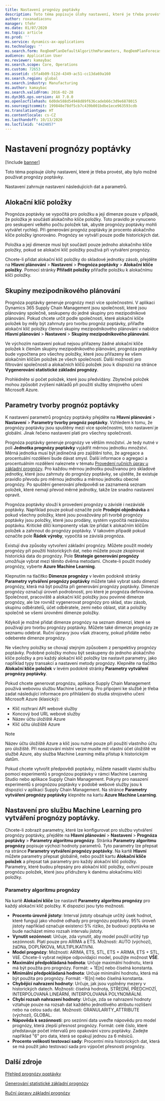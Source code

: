 ```yaml
---
title: Nastavení prognózy poptávky
description: Toto téma popisuje úlohy nastavení, které je třeba provést, aby bylo možné používat prognózy poptávky.
author: roxanadiaconu
manager: tfehr
ms.date: 01/07/2020
ms.topic: article
ms.prod: ''
ms.service: dynamics-ax-applications
ms.technology: ''
ms.search.form: ReqDemPlanDefaultAlgorithmParameters, ReqDemPlanForecastParameters
audience: Application User
ms.reviewer: kamaybac
ms.search.scope: Core, Operations
ms.custom: 72653
ms.assetid: c5fa4b09-512d-4349-ac51-cc13da69a160
ms.search.region: global
ms.search.industry: Manufacturing
ms.author: kamaybac
ms.search.validFrom: 2016-02-28
ms.dyn365.ops.version: AX 7.0.0
ms.openlocfilehash: 6d0de588d54948d89f636cadeb66c3d9e6878015
ms.sourcegitcommit: 199848e78df5cb7c439b001bdbe1ece963593cdb
ms.translationtype: HT
ms.contentlocale: cs-CZ
ms.lasthandoff: 10/13/2020
ms.locfileid: "4424057"
---
```

# <a name="demand-forecasting-setup"></a>Nastavení prognózy poptávky

[!include [banner](../includes/banner.md)]

Toto téma popisuje úlohy nastavení, které je třeba provést, aby bylo možné používat prognózy poptávky.  

Nastavení zahrnuje nastavení následujících dat a parametrů.

## <a name="item-allocation-key"></a>Alokační klíč položky
Prognóza poptávky se vypočítá pro položku a její dimenze pouze v případě, že položka je součástí alokačního klíče položky. Toto pravidlo je vynuceno pro seskupení velkého počtu položek tak, abyste prognózy poptávky mohli vytvářet rychleji. Při generování prognóz poptávky je procento alokačního klíče položky ignorováno. Prognózy se vytváří pouze podle historických dat. 

Položka a její dimenze musí být součástí pouze jednoho alokačního klíče položky, pokud se alokační klíč položky používá při vytváření prognózy. 

Chcete-li přidat alokační klíč položky do skladové jednotky zásob, přejděte na **Hlavní plánování** &gt; **Nastavení** &gt; **Prognóza poptávky** &gt; **Alokační klíče položky**. Pomocí stránky **Přiřadit položky** přiřaďte položku k alokačnímu klíči položky.

## <a name="intercompany-planning-groups"></a>Skupiny mezipodnikového plánování
Prognóza poptávky generuje prognózy mezi více společnostmi. V aplikaci Dynamics 365 Supply Chain Management jsou společnosti, které jsou plánovány společně, seskupeny do jedné skupiny pro mezipodnikové plánování. Pokud chcete určit podle společnosti, které alokační klíče položek by měly být zahrnuty pro tvorbu prognóz poptávky, přiřaďte alokační klíč položky členovi skupiny mezipodnikového plánování v nabídce **Hlavní plánování** &gt; **Nastavení** &gt; **Skupiny mezipodnikového plánování**. 

Ve výchozím nastavení pokud nejsou přiřazeny žádné alokační klíče položek k členům skupiny mezipodnikového plánování, prognóza poptávky bude vypočtena pro všechny položky, které jsou přiřazeny ke všem alokačním klíčům položek ze všech společností. Další možnosti pro filtrování společností a alokačních klíčů položek jsou k dispozici na stránce **Vygenerování statistické základní prognózy**. 

Prohlédněte si počet položek, které jsou předvídány. Zbytečné položek mohou způsobit zvýšení nákladů při použití služby strojového učení Microsoft Azure.

## <a name="demand-forecasting-parameters"></a>Parametry tvorby prognóz poptávky
K nastavení parametrů prognózy poptávky přejděte na **Hlavní plánování** &gt; **Nastavení** &gt; **Parametry tvorby prognóz poptávky**. Vzhledem k tomu, že prognózy poptávky jsou spuštěny mezi více společnostmi, toto nastavení je globální. Jinak řečeno nastavení platí pro všechny společnosti. 

Prognóza poptávky generuje prognózy ve větším množství. Je tedy nutné v poli **Jednotka prognózy poptávky** vyjádřit měrnou jednotku množství. Měrná jednotka musí být jedinečná pro zajištění toho, že agregace a procentuální rozdělení bude dávat smysl. Další informace o agregaci a procentuálním rozdělení naleznete v tématu [Provedení ručních úprav u základní prognózy](manual-adjustments-baseline-forecast.md). Pro každou měrnou jednotku používanou pro skladové jednotky, které jsou zahrnuty do prognózy poptávky, se ujistěte, že existuje pravidlo převodu pro měrnou jednotku a měrnou jednotku obecné prognózy. Po spuštění generování předpovědi se zaznamená seznam položek, které nemají převod měrné jednotky, takže lze snadno nastavení opravit. 

Prognóza poptávky slouží k provedení prognózy u závislé i nezávislé poptávky. Například pouze pokud označíte pole **Prodejní objednávka** a pokud všechny položky, které jsou považovány při tvorbě prognózy poptávky jsou položky, které jsou prodány, systém vypočítá nezávislou poptávku. Kritické dílčí komponenty však lze přidat k alokačním klíčům položek a zahrnout do prognózy poptávky. V takovém případě pokud označíte pole **Řádek výroby**, vypočítá se závislá prognóza. 

Existují dva způsoby vytvoření základní prognózy. Můžete použít modely prognózy při použití historických dat, nebo můžete pouze zkopírovat historická data do prognózy. Pole **Strategie generování prognózy** umožňuje vybrat mezi těmito dvěma metodami. Chcete-li použít modely prognózy, vyberte **Azure Machine Learning**. 

Klepnutím na tlačítko **Dimenze prognózy** v levém podokně stránky **Parametry vytváření prognózy poptávky** můžete také vybrat sadu dimenzí prognózy, která má být použita při generování prognózy poptávky. Dimenze prognózy označují úroveň podrobností, pro které je prognóza definována. Společnost, pracoviště a alokační klíč položky jsou povinné dimenze prognózy, ale lze rovněž vygenerovat prognózy pro sklad, stav zásob, skupinu odběratelů, účet odběratele, zemi nebo oblast, stát a položky společně se všemi úrovněmi dimenze položky. 

Kdykoli je možné přidat dimenze prognózy na seznam dimenzí, které se používají pro tvorbu prognózy poptávky. Můžete také dimenze prognózy ze seznamu odebrat. Ruční úpravy jsou však ztraceny, pokud přidáte nebo odeberete dimenze prognózy. 

Ne všechny položky se chovají stejným způsobem z perspektivy prognózy poptávky. Podobné položky mohou být seskupeny do jednoho alokačního klíče položky a pro každý alokační klíč položky lze nastavit parametry, jako například typy transakcí a nastavení metody prognózy. Klepněte na tlačítko **Alokační klíče položek** v levém podokně stránky **Parametry vytváření prognózy poptávky**. 

Pokud chcete generovat prognózu, aplikace Supply Chain Management používá webovou službu Machine Learning. Pro připojení ke službě je třeba zadat následující informace pro přihlášení do studia strojového učení Microsoft Azure (klasický):

-   Klíč rozhraní API webové služby
-   Koncový bod URL webové služby
-   Název účtu úložiště Azure
-   Klíč účtu úložiště Azure

> [!NOTE]
> Název účtu úložiště Azure a klíč jsou nutné pouze při použití vlastního účtu pro úložiště. Při nasazování místní verze musíte mít vlastní účet úložiště ve službě Azure, aby služba Machine Learning měla přístup k historickým datům. 

Pokud chcete vytvořit předpovědi poptávky, můžete nasadit vlastní službu pomocí experimentů s prognózou poptávky v rámci Machine Learning Studio nebo aplikace Supply Chain Management. Pokyny pro nasazení experimentů s prognózou poptávky v podobě webové služby jsou k dispozici v aplikaci Supply Chain Management. Na stránce **Parametry vytváření prognózy poptávky** klepněte na kartu **Azure Machine Learning**.

## <a name="settings-for-the-demand-forecasting-machine-learning-service"></a>Nastavení pro službu Machine Learning pro vytváření prognózy poptávky.
Chcete-li zobrazit parametry, které lze konfigurovat pro službu vytváření prognózy poptávky, přejděte na **Hlavní plánování** &gt; **Nastavení** &gt; **Prognóza poptávky** &gt; **Parametry algoritmu prognózy**. Stránka **Parametry algoritmu prognózy** popisuje výchozí hodnoty parametrů. Tyto parametry lze přepsat na stránce **Parametry vytváření prognózy poptávky**. Na kartě **Hlavní** můžete parametry přepsat globálně, nebo použít kartu **Alokační klíče položek** a přepsat tak parametry pro každý alokační klíč položky. Parametry, které budou přepsány pro alokační klíč položky, ovlivní pouze prognózu položek, které jsou přidruženy k danému alokačnímu klíči položky.

### <a name="forecast-algorithm-parameters"></a>Parametry algoritmu prognózy

Na kartě **Alokační klíče** lze nastavit **Parametry algoritmu prognózy** pro každý alokační klíč položky. K dispozici jsou tyto možnosti.
- **Procento úrovně jistoty**: Interval jistoty obsahuje určitý úsek hodnot, které fungují jako vhodné odhady pro prognózu poptávky. 95% úroveň jistoty například označuje existenci 5% riziko, že budoucí poptávka se bude nacházet mimo rozsah intervalu jistoty.
- **Vynutit sezónnost**: Určuje, zda vynutit, aby model použil určitý typ sezónnosti. Platí pouze pro ARIMA a ETS. Možnosti: AUTO (výchozí), žáDNá, DOPLŇKOVá, MULTIPLIKATIVNí.
- **Model prognózy**: Možnosti: ARIMA, ETS, STL, ETS + ARIMA, ETS + STL, VšE. Chcete-li vybrat nejlépe odpovídající model, použijte možnost **VŠE**.
- **Maximální předpokládaná hodnota**: Určuje maximální hodnotu, která má být použita pro prognózy. Formát: + 1E[n] nebo číselná konstanta.
- **Minimální předpokládaná hodnota**: Určuje minimální hodnotu, která má být použita pro prognózy. Formát: -1E[n] nebo číselná konstanta.
- **Chybějící nahrazení hodnoty**: Určuje, jak jsou vyplněny mezery v historických datech. Možnosti: číselná hodnota, STŘEDNÍ, PŘEDCHOZÍ, INTERPOLOVANÁ LINEÁRNÍ, INTERPOLOVANÁ POLYNOMIÁLNÍ.
- **Chybí rozsah nahrazení hodnoty**: Určuje, zda se nahrazení hodnoty vztahuje pouze na rozsah dat každého jednotlivého atributu rozlišení nebo na celou sadu dat. Možnosti: GRANULARITY_ATTRIBUTE (výchozí), GLOBAL.
- **Nápověda k sezónnosti**: pro sezónní data uveďte nápovědu pro model prognózy, která zlepší přesnost prognózy. Formát: celé číslo, které představuje počet intervalů pro opakování vzoru poptávky. Zadejte například "6" pro data, která se opakují jednou za 6 měsíců.
- **Procento velikosti testovací sady**: Procentní míra historických dat, která se má použít jako testovací sada pro výpočet přesnosti prognózy. 

<a name="additional-resources"></a>Další zdroje
--------

[Přehled prognózy poptávky](introduction-demand-forecasting.md)

[Generování statistické základní prognózy](generate-statistical-baseline-forecast.md)

[Ruční úpravy základní prognózy](manual-adjustments-baseline-forecast.md)



